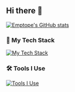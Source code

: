 ## Hi there 👋

[![Emptope's GitHub stats](https://github-readme-stats.vercel.app/api?username=Emptope&show_icons=true&theme=dracula)](https://github.com/anuraghazra/github-readme-stats)

### 🚀 My Tech Stack
[![My Tech Stack](https://skillicons.dev/icons?i=cpp,c,py,java,html,css,js,ts,nodejs,react,express,tailwind,nextjs,opencv,pytorch,arduino,matlab,latex)](https://skillicons.dev)

### 🛠 Tools I Use
[![Tools I Use](https://skillicons.dev/icons?i=git,docker,vscode,vim,idea,qt,anaconda,cmake,vite,npm,mongodb)](https://skillicons.dev)

<!--
**Emptope/Emptope** is a ✨ _special_ ✨ repository because its `README.md` (this file) appears on your GitHub profile.

Here are some ideas to get you started:

- 🔭 I’m currently working on ...
- 🌱 I’m currently learning ...
- 👯 I’m looking to collaborate on ...
- 🤔 I’m looking for help with ...
- 💬 Ask me about ...
- 📫 How to reach me: ...
- 😄 Pronouns: ...
- ⚡ Fun fact: ...
-->
